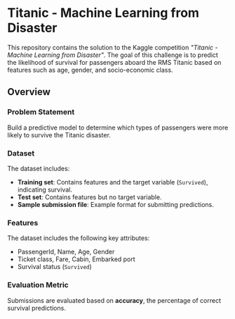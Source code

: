 # Titanic - Machine Learning from Disaster  

This repository contains the solution to the Kaggle competition *"Titanic - Machine Learning from Disaster"*. The goal of this challenge is to predict the likelihood of survival for passengers aboard the RMS Titanic based on features such as age, gender, and socio-economic class.  

## Overview  

### Problem Statement  
Build a predictive model to determine which types of passengers were more likely to survive the Titanic disaster.  

### Dataset  
The dataset includes:  
- **Training set**: Contains features and the target variable (`Survived`), indicating survival.  
- **Test set**: Contains features but no target variable.  
- **Sample submission file**: Example format for submitting predictions.  

### Features  
The dataset includes the following key attributes:  
- PassengerId, Name, Age, Gender  
- Ticket class, Fare, Cabin, Embarked port  
- Survival status (`Survived`)  

### Evaluation Metric  
Submissions are evaluated based on **accuracy**, the percentage of correct survival predictions.  

